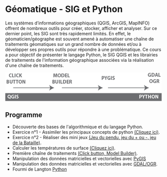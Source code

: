 # **Géomatique - SIG et Python** 

Les systèmes d’informations géographiques (QGIS, ArcGIS, MapINFO) offrent de nombreux outils pour créer, stocker, afficher et analyser. Sur ce dernier point, les SIG sont très rapidement limités. En effet, le géomaticien/géographe est souvent amené à automatiser une chaîne de traitements géomatiques sur un grand nombre de données et/ou à développer ses propres outils pour répondre à une problématique. Ce cours a pour objectif de présenter le langage Python, le SIG QGIS et les librairies de traitements de l'information géographique associées via la réalisation d'une chaîne de traitements. 

![objectif](images/6.png)

## **Programme**
- Découverte des bases de l'algorithmique et du langage Python.
- Exercice n°1  - Assimiler les principaux concepts de python [(Cliquez ici)](./exercice_1.html).
- Exercice n°2  - Réaliser des mini jeux [(Jeu du pendu, jeu du + ou -, jeu de la Bataille)](./exercice_2.html).
- Calculer les températures de surface [(Cliquez ici)](./exercice_3.html).
- Première chaîne de traitements [(Click button, Model Builder)](./model_builder.html).
- Manipulation des données matricielles et vectorielles avec [PyGIS](./pyGis.html)
- Manipulation des données matricielles et vectorielles avec [GDAL/OGR](./gdalOgr.html).
- Fourmi de Langton [Python](./ant_langton.html)

